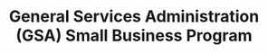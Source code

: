 ---
title: "General Services Administration (GSA) Small Business Program "
description: "The resource page will help small businesses learn more about doing business with GSA, government contracting opportunities, and marketing your contract."
url-link: "https://www.gsa.gov/small-business"
type: "HTML"
gov-only: "false"
is-external: "true"
publication-date: "January 01, 2023"
reading-time: "5"
resource-type: "Information Slick"
filter: "small-business"
audience: "industry-all-businesses"
branded-offerings: "small-business-support"
---